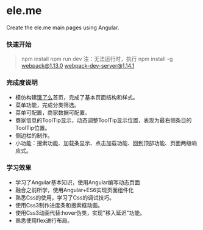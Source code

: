 # ele.me
Create the ele.me main pages using Angular.

### 快速开始
> npm install 
> npm run dev
> 注：无法运行时，执行
> npm install -g webpack@1.13.0 webpack-dev-server@1.14.1

### 完成度说明

+ 模仿构建[饿了么](http://www.ele.me)首页，完成了基本页面结构和样式。
+ 菜单功能，完成分类筛选。
+ 菜单可配置，商家数据可配置。
+ 商家信息的ToolTip显示，动态调整ToolTip显示位置，表现为最右侧条目的ToolTip位置。
+ 侧边栏的制作。
+ 小功能：搜索功能、加载条显示、点击加载功能、回到顶部功能、页面两级响应式。

### 学习效果

+ 学习了Angular基本知识，使用Angular编写动态页面
+ 融合之前所学，使用Angular+ES6实现页面组件化
+ 熟悉Css的使用，学习了Css的调试技巧。
+ 使用Css3制作进度条和搜索框动画。
+ 使用Css3动画代替:hover伪类，实现"移入延迟"功能。
+ 熟悉使用flex进行布局。

